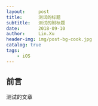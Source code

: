 ```yaml
---
layout:     post
title:      测试的标题
subtitle:   测试的附标题
date:       2018-09-10
author:     Lin.Xu
header-img: img/post-bg-cook.jpg
catalog: true
tags:
    - iOS
---
```


## 前言

测试的文章